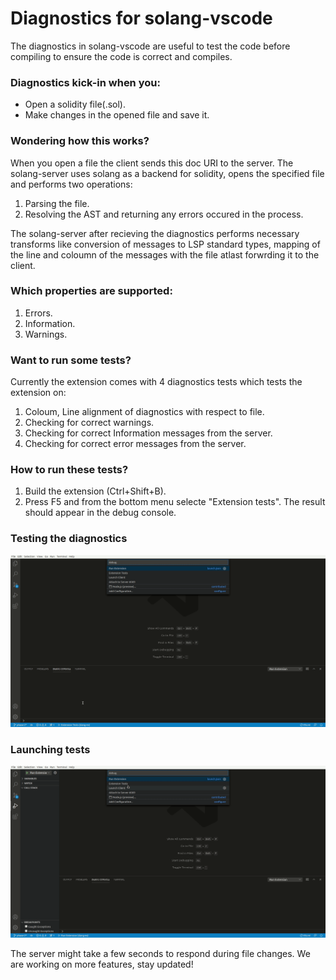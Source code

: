 # Diagnostics for solang-vscode

The diagnostics in solang-vscode are useful to test the code before compiling
to ensure the code is correct and compiles.

### Diagnostics kick-in when you:
- Open a solidity file(.sol).
- Make changes in the opened file and save it.

### Wondering how this works?
When you open a file the client sends this doc URI to the server.
The solang-server uses solang as a backend for solidity, opens the
specified file and performs two operations:
1. Parsing the file.
2. Resolving the AST and returning any errors occured in the process.

The solang-server after recieving the diagnostics performs necessary 
transforms like conversion of messages to LSP standard types, mapping of
the line and coloumn of the messages with the file atlast forwrding it 
to the client.

### Which properties are supported:
1. Errors.
2. Information.
3. Warnings.

### Want to run some tests?
Currently the extension comes with 4 diagnostics tests which tests the extension on:

1. Coloum, Line alignment of diagnostics with respect to file.
2. Checking for correct warnings.
3. Checking for correct Information messages from the server.
4. Checking for correct error messages from the server.

### How to run these tests?
1. Build the extension (Ctrl+Shift+B).
2. Press F5 and from the bottom menu selecte "Extension tests".
The result should appear in the debug console.

### Testing the diagnostics

![Testing the diagnostics](gifs/diag-example.gif)

### Launching tests

![Launching tests](gifs/diag-tests.gif)

The server might take a few seconds to respond during file changes.
We are working on more features, stay updated!